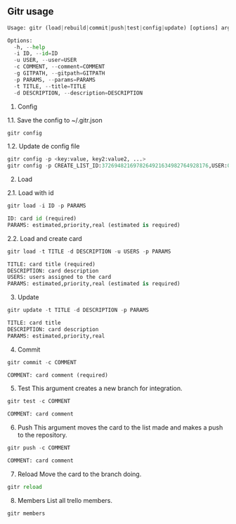 ## Gitr usage ##

`````python
Usage: gitr (load|rebuild|commit|push|test|config|update) [options] args

Options:
  -h, --help
  -i ID, --id=ID
  -u USER, --user=USER
  -c COMMENT, --comment=COMMENT
  -g GITPATH, --gitpath=GITPATH
  -p PARAMS, --params=PARAMS
  -t TITLE, --title=TITLE
  -d DESCRIPTION, --description=DESCRIPTION
`````

1. Config

1.1. Save the config to ~/.gitr.json
`````python
gitr config
`````

1.2. Update de config file
`````python
gitr config -p <key:value, key2:value2, ...>
gitr config -p CREATE_LIST_ID:3726948216978264921634982764928176,USER:0
`````

2. Load

2.1. Load with id

`````python
gitr load -i ID -p PARAMS

ID: card id (required)
PARAMS: estimated,priority,real (estimated is required)
`````

2.2. Load and create card

`````python
gitr load -t TITLE -d DESCRIPTION -u USERS -p PARAMS 

TITLE: card title (required)
DESCRIPTION: card description
USERS: users assigned to the card
PARAMS: estimated,priority,real (estimated is required)
`````

3. Update
`````python
gitr update -t TITLE -d DESCRIPTION -p PARAMS 

TITLE: card title
DESCRIPTION: card description
PARAMS: estimated,priority,real
`````

4. Commit
`````python
gitr commit -c COMMENT

COMMENT: card comment (required)
`````

5. Test
This argument creates a new branch for integration.

`````python
gitr test -c COMMENT

COMMENT: card comment
`````

6. Push
This argument moves the card to the list made ​​and makes a push to the repository.

`````python
gitr push -c COMMENT

COMMENT: card comment
`````

7. Reload
Move the card to the branch doing.

`````python
gitr reload
`````

8. Members
List all trello members.

`````python
gitr members
`````
